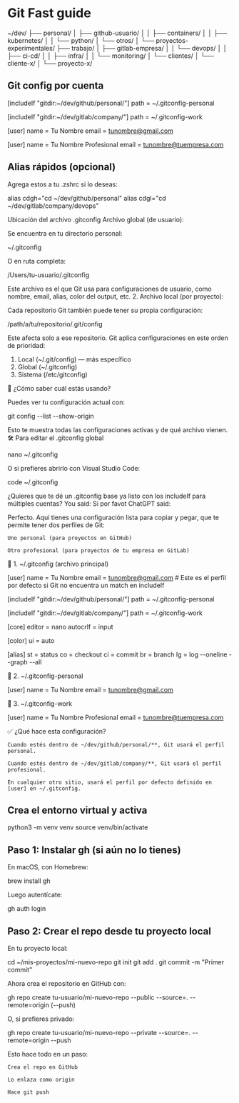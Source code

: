# Git Fast guide



~/dev/
├── personal/
│   ├── github-usuario/
│   │   ├── containers/
│   │   ├── kubernetes/
│   │   └── python/
│   └── otros/
│       └── proyectos-experimentales/
├── trabajo/
│   ├── gitlab-empresa/
│   │   └── devops/
│   │       ├── ci-cd/
│   │       ├── infra/
│   │       └── monitoring/
│   └── clientes/
│       └── cliente-x/
│           └── proyecto-x/

## Git config por cuenta

  [includeIf "gitdir:~/dev/github/personal/"]
    path = ~/.gitconfig-personal

  [includeIf "gitdir:~/dev/gitlab/company/"]
    path = ~/.gitconfig-work

  [user]
    name = Tu Nombre
    email = <tunombre@gmail.com>

  [user]
    name = Tu Nombre Profesional
    email = <tunombre@tuempresa.com>

## Alias rápidos (opcional)

Agrega estos a tu .zshrc si lo deseas:

  alias cdgh="cd ~/dev/github/personal"
  alias cdgl="cd ~/dev/gitlab/company/devops"

Ubicación del archivo .gitconfig
Archivo global (de usuario):

Se encuentra en tu directorio personal:

~/.gitconfig

O en ruta completa:

/Users/tu-usuario/.gitconfig

Este archivo es el que Git usa para configuraciones de usuario, como nombre, email, alias, color del output, etc.
2. Archivo local (por proyecto):

Cada repositorio Git también puede tener su propia configuración:

/path/a/tu/repositorio/.git/config

Este afecta solo a ese repositorio. Git aplica configuraciones en este orden de prioridad:

1. Local (~/.git/config) — más específico
2. Global (~/.gitconfig)
3. Sistema (/etc/gitconfig)

🧪 ¿Cómo saber cuál estás usando?

Puedes ver tu configuración actual con:

git config --list --show-origin

Esto te muestra todas las configuraciones activas y de qué archivo vienen.
🛠️ Para editar el .gitconfig global

nano ~/.gitconfig

O si prefieres abrirlo con Visual Studio Code:

code ~/.gitconfig

¿Quieres que te dé un .gitconfig base ya listo con los includeIf para múltiples cuentas?
You said:
Si por favot
ChatGPT said:

Perfecto. Aquí tienes una configuración lista para copiar y pegar, que te permite tener dos perfiles de Git:

    Uno personal (para proyectos en GitHub)

    Otro profesional (para proyectos de tu empresa en GitLab)

📄 1. ~/.gitconfig (archivo principal)

  [user]
    name = Tu Nombre
    email = <tunombre@gmail.com>
    # Este es el perfil por defecto si Git no encuentra un match en includeIf

[includeIf "gitdir:~/dev/github/personal/"]
  path = ~/.gitconfig-personal

[includeIf "gitdir:~/dev/gitlab/company/"]
  path = ~/.gitconfig-work

[core]
  editor = nano
  autocrlf = input

[color]
  ui = auto

[alias]
  st = status
  co = checkout
  ci = commit
  br = branch
  lg = log --oneline --graph --all

📄 2. ~/.gitconfig-personal

[user]
  name = Tu Nombre
  email = <tunombre@gmail.com>

📄 3. ~/.gitconfig-work

[user]
  name = Tu Nombre Profesional
  email = <tunombre@tuempresa.com>

✅ ¿Qué hace esta configuración?

    Cuando estés dentro de ~/dev/github/personal/**, Git usará el perfil personal.

    Cuando estés dentro de ~/dev/gitlab/company/**, Git usará el perfil profesional.

    En cualquier otro sitio, usará el perfil por defecto definido en [user] en ~/.gitconfig.
    
## Crea el entorno virtual y activa

  python3 -m venv venv
  source venv/bin/activate
  

## Paso 1: Instalar gh (si aún no lo tienes)

En macOS, con Homebrew:

  brew install gh

Luego autentícate:

  gh auth login

## Paso 2: Crear el repo desde tu proyecto local

En tu proyecto local:

  cd ~/mis-proyectos/mi-nuevo-repo
  git init
  git add .
  git commit -m "Primer commit"

Ahora crea el repositorio en GitHub con:

  gh repo create tu-usuario/mi-nuevo-repo --public --source=. --remote=origin (--push)

O, si prefieres privado:

  gh repo create tu-usuario/mi-nuevo-repo --private --source=. --remote=origin --push

Esto hace todo en un paso:

    Crea el repo en GitHub

    Lo enlaza como origin

    Hace git push